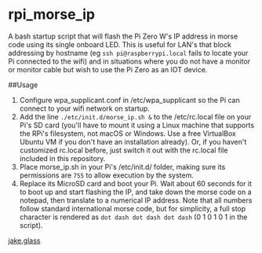 # rpi_morse_ip
A bash startup script that will flash the Pi Zero W's IP address in morse code using its single onboard LED. This is useful for LAN's that block addressing by hostname (eg `ssh pi@raspberrypi.local` fails to locate your Pi connected to the wifi) and in situations where you do not have a monitor or monitor cable but wish to use the Pi Zero as an IOT device.

##Usage
1. Configure wpa_supplicant.conf in /etc/wpa_supplicant so the Pi can connect to your wifi network on startup.
2. Add the line `./etc/init.d/morse_ip.sh &` to the /etc/rc.local file on your Pi's SD card (you'll have to mount it using a Linux machine that supports the RPi's filesystem, not macOS or Windows. Use a free VirtualBox Ubuntu VM if you don't have an installation already). Or, if you haven't customized rc.local before, just switch it out with the rc.local file included in this repository.
3. Place morse_ip.sh in your Pi's /etc/init.d/ folder, making sure its permissions are `755` to allow execution by the system.
4. Replace its MicroSD card and boot your Pi. Wait about 60 seconds for it to boot up and start flashing the IP, and take down the morse code on a notepad, then translate to a numerical IP address. Note that all numbers follow standard international morse code, but for simplicity, a full stop character is rendered as `dot dash dot dash dot dash` (0 1 0 1 0 1 in the script).

<a href="https://jake.glass">jake.glass</a>

